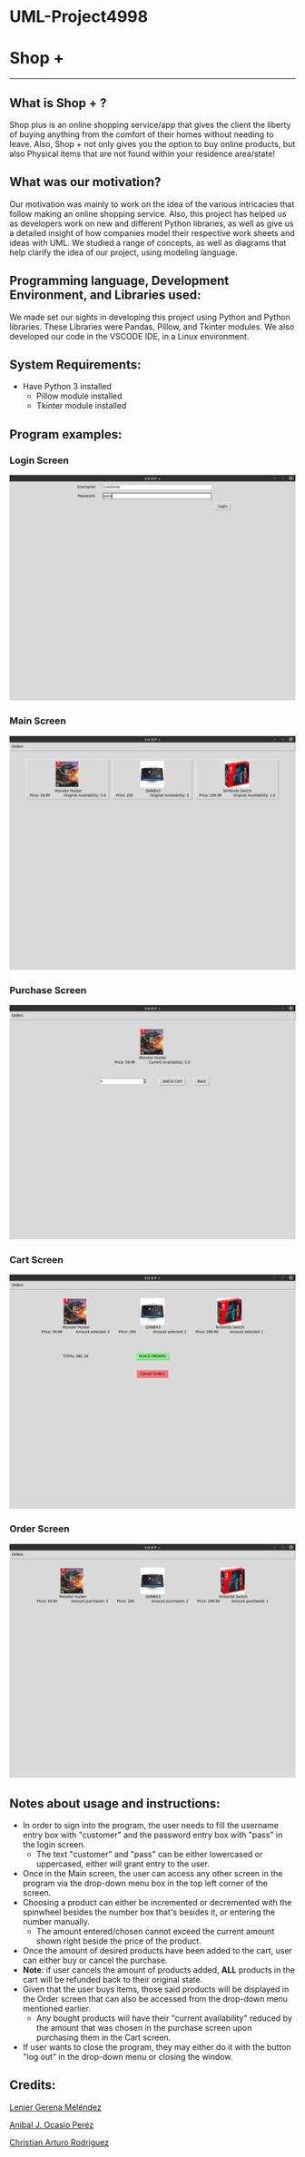# UML-Project4998

# Shop +
--- 
## What is Shop + ?

Shop plus is an online shopping service/app that gives the client the liberty of buying anything from the comfort of their homes without needing to leave. Also, Shop + not only gives you the option to buy online products, but also Physical items that are not found within your residence area/state!

## What was our motivation?

Our motivation was mainly to work on the idea of the various intricacies that follow making an online shopping service. Also, this project has helped us as developers work on new and different Python libraries, as well as give us a detailed insight of how companies model their respective work sheets and ideas with UML. We studied a range of concepts, as well as diagrams that help clarify the idea of our project, using modeling language.

## Programming language, Development Environment, and Libraries used:

We made set our sights in developing this project using Python and Python libraries. These Libraries were Pandas, Pillow, and Tkinter modules. We also developed our code in the VSCODE IDE, in a Linux environment.

## System Requirements:

* Have Python 3 installed
  * Pillow module installed
  * Tkinter module installed

## Program examples:

### Login Screen
![Login_Screen](https://github.com/Suaniel/UML-Project4998/blob/main/Example_images/Shop_plus_login_example.png)
### Main Screen
![Main_Screen](https://github.com/Suaniel/UML-Project4998/blob/main/Example_images/Shop_plus_mainScreen_example.png)
### Purchase Screen
![Purchase_Screen](https://github.com/Suaniel/UML-Project4998/blob/main/Example_images/Shop_plus_purchaseScreen_example.png)
### Cart Screen
![Cart_Screen](https://github.com/Suaniel/UML-Project4998/blob/main/Example_images/Shop_plus_cartScreen_example.png)
### Order Screen
![Order_Screen](https://github.com/Suaniel/UML-Project4998/blob/main/Example_images/Shop_plus_orderScreen_example.png)


## Notes about usage and instructions:
- In order to sign into the program, the user needs to fill the username entry box with "customer" and the password entry box with "pass" in the login screen.
  - The text "customer" and "pass" can be either lowercased or uppercased, either will grant entry to the user.
- Once in the Main screen, the user can access any other screen in the program via the drop-down menu box in the top left corner of the screen.
- Choosing a product can either be incremented or decremented with the spinwheel besides the number box that's besides it, or entering the number manually.
  - The amount entered/chosen cannot exceed the current amount shown right beside the price of the product.
- Once the amount of desired products have been added to the cart, user can either buy or cancel the purchase.
- **Note**: if user cancels the amount of products added, **ALL** products in the cart will be refunded back to their original state.
- Given that the user buys items, those said products will be displayed in the Order screen that can also be accessed from the drop-down menu mentioned earlier.
  - Any bought products will have their "current availability" reduced by the amount that was chosen in the purchase screen upon purchasing them in the Cart screen.
- If user wants to close the program, they may either do it with the button "log out" in the drop-down menu or closing the window.

## Credits:

[Lenier Gerena Meléndez](https://github.com/Suaniel "Lenier's Github")

[Anibal J. Ocasio Peréz](https://github.com/anibal19)

[Christian Arturo Rodriguez](https://github.com/Sn1ks)
